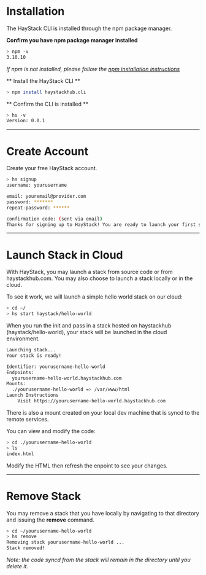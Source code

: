 # Installation

The HayStack CLI is installed through the npm package manager.

**Confirm you have npm package manager installed**

```sh
> npm -v
3.10.10
```

*If npm is not installed, please follow the [npm installation instructions](https://www.npmjs.com/get-npm)*

** Install the HayStack CLI **

```sh
> npm install haystackhub.cli
```

** Confirm the CLI is installed **

```sh
> hs -v
Version: 0.0.1
```


---


# Create Account

Create your free HayStack account.

```sh
> hs signup
username: yourusername

email: youremail@provider.com
password: *******
repeat-password: ******

confirmation code: (sent via email)
Thanks for signing up to HayStack! You are ready to launch your first stack!
```

---

# Launch Stack in Cloud

With HayStack, you may launch a stack from source code or from haystackhub.com. You may also choose to launch a stack locally or in the cloud.

To see it work, we will launch a simple hello world stack on our cloud:

```sh
> cd ~/
> hs start haystack/hello-world
```

When you run the init and pass in a stack hosted on haystackhub (haystack/hello-world), your stack will be launched in the cloud environment.


```sh
Launching stack...
Your stack is ready!

Identifier: yourusername-hello-world
Endpoints: 
  yourusername-hello-world.haystackhub.com
Mounts:
  ./yourusername-hello-world => /var/www/html
Launch Instructions
	Visit https://yourusername-hello-world.haystackhub.com
```

There is also a mount created on your local dev machine that is syncd to the remote services.

You can view and modify the code:

```sh
> cd ./yourusername-hello-world
> ls
index.html
```

Modify the HTML then refresh the enpoint to see your changes.

---

# Remove Stack

You may remove a stack that you have locally by navigating to that directory and issuing the **remove** command.

```sh
> cd ~/yourusername-hello-world
> hs remove 
Removing stack yourusername-hello-world ...
Stack removed!
```

*Note: the code syncd from the stack will remain in the directory until you delete it.*


